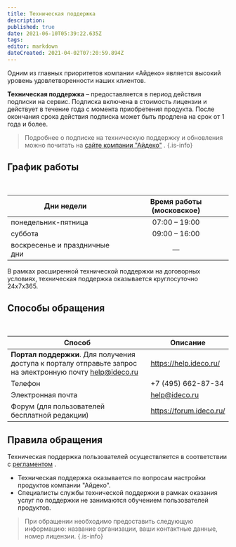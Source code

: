 ```yaml
---
title: Техническая поддержка
description: 
published: true
date: 2021-06-10T05:39:22.635Z
tags: 
editor: markdown
dateCreated: 2021-04-02T07:20:59.894Z
---
```


Одним из главных приоритетов компании «Айдеко» является высокий уровень удовлетворенности наших клиентов.

**Техническая поддержка** – предоставляется в период действия подписки на сервис. Подписка включена в стоимость лицензии и действует в течение года с момента приобретения продукта. После окончания срока действия подписка может быть продлена на срок от 1 года и более.

> Подробнее о подписке на техническую поддержку и обновления можно почитать на <a href="https://ideco.ru/buy/ics#subscribe" target="_blank">сайте компании "Айдеко"</a> .
{.is-info}

## График работы
<br>

| Дни недели                    | Время работы (московское) |
|-------------------------------|---------------------------|
| понедельник-пятница           | <center>07:00 – 19:00<center>             |
| суббота                       | <center>09:00 – 16:00</center>             |
| воскресенье и праздничные дни | <center>—   </center>                      |

В рамках расширенной технической поддержки на договорных условиях, техническая поддержка оказывается круглосуточно 24x7x365.

## Способы обращения
<br>

| Способ                                                                                                | Описание                |
|-------------------------------------------------------------------------------------------------------|-------------------------|
| **Портал поддержки**. Для получения доступа к порталу отправьте запрос на электронную почту  help@ideco.ru | https://help.ideco.ru/  |
| Телефон                                                                                               | +7 (495) 662-87-34      |
| Электронная почта                                                                                     | help@ideco.ru           |
| Форум (для пользователей  бесплатной редакции)                                                        | https://forum.ideco.ru/ |

## Правила обращения
Техническая поддержка пользователей осуществляется в соответствии с <a href="https://ideco.ru/support/reglament" target="_blank">регламентом</a> .
- Техническая поддержка оказывается по вопросам настройки продуктов компании "Айдеко".
- Специалисты службы технической поддержки в рамках оказания услуг по поддержки не занимаются обучением пользователей продуктов.

> При обращении необходимо предоставить следующую информацию: название организации, ваши контактные данные, номер лицензии.
{.is-info}